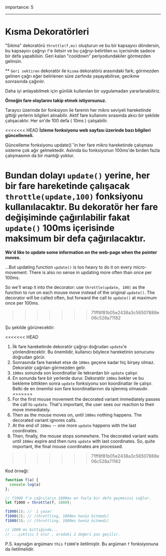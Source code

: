 importance: 5

---

# Kısma Dekoratörleri

"Sıkma" dekoratörü `throttle(f,ms)` oluşturun ve bu bir kapsayıcı döndersin, bu kapsayıcı çağrıyı `f`'e iletsin ve bu çağrıyı belirtilen `ms` içerisinde sadece bir defa yapabilsin. Geri kalan "cooldown" periyodundakiler görmezden gelinsin.

** `Geri sektiren` dekoratör ile `Kısma` dekoratörü arasındaki fark; görmezden gelinen çağrı eğer belirlenen süre zarfında yaşayabilirse, gecikme sonrasında çağırılır.

Daha iyi anlayabilmek için günlük kullanılan bir uygulamadan yararlanabiliriz.

**Örneğin fare olaylarını takip etmek istiyorsunuz.**

Tarayıcı üzerinde bir fonksiyon ile farenin her mikro seviyeli hareketinde gittiği yerlerin bilgileri alınabilir. Aktif fare kullanımı sırasında akıcı bir şekilde çalışacaktır. Her sn'de 100 defa ( 10ms ) çalışabilir.

<<<<<<< HEAD
**İzleme fonksiyonu web sayfası üzerinde bazı bilgileri güncellemeli.**

Güncelleme fonksiyonu update()`'in her fare mikro hareketinde çalışması sisteme çok ağır gelmektedir. Aslında bu fonksiyonun 100ms'de birden fazla çalışmasının da bir mantığı yoktur.

Bundan dolayı `update()` yerine, her bir fare hareketinde çalışacak `throttle(update,100)` fonksiyonu kullanılacaktır. Bu dekoratör her fare değişiminde çağırılabilir fakat `update()` 100ms içerisinde maksimum bir defa çağırılacaktır.
=======
**We'd like to update some information on the web-page when the pointer moves.**

...But updating function `update()` is too heavy to do it on every micro-movement. There is also no sense in updating more often than once per 100ms.

So we'll wrap it into the decorator: use `throttle(update, 100)` as the function to run on each mouse move instead of the original `update()`. The decorator will be called often, but forward the call to `update()` at maximum once per 100ms.
>>>>>>> 71ff8f81b05e2438a3c56507888e06c528a71182

Şu şekilde görünecektir:

<<<<<<< HEAD
1. İlk fare hareketinde dekoratör çağrıyı doğrudan `update`'e yönlendirecektir. Bu önemlidir, kullanıcı böylece hareketinin sonucunu doğrudan görür.
2. Sonrasında fare hareket etse de `100ms` geçene kadar hiç birşey olmaz. Dekoratör çağrıları görmezden gelir.
3. `100ms` sonunda son koordinatlar ile tekrardan bir `update` çalışır.
4. En sonunda fare bir yerlerde durur. Dekoratör `100ms` bekler ve bu bekleme bittikten sonra `update` fonksiyonu son koordinatlar ile çalışır. Belki de en önemlisi son fare koordinatlarının da işlenmiş olmasıdır.
=======
1. For the first mouse movement the decorated variant immediately passes the call to `update`. That's important, the user sees our reaction to their move immediately.
2. Then as the mouse moves on, until `100ms` nothing happens. The decorated variant ignores calls.
3. At the end of `100ms` -- one more `update` happens with the last coordinates.
4. Then, finally, the mouse stops somewhere. The decorated variant waits until `100ms` expire and then runs `update` with last coordinates. So, quite important, the final mouse coordinates are processed.
>>>>>>> 71ff8f81b05e2438a3c56507888e06c528a71182

Kod örneği:

```js
function f(a) {
  console.log(a)
};

// f1000 f'e çağrıların 1000ms en fazla bir defa geçmesini sağlar.
let f1000 = throttle(f, 1000);

f1000(1); //  1 yazar
f1000(2); // (throttling, 1000ms henüz bitmedi)
f1000(3); // (throttling, 1000ms henüz bitmedi)

// 1000 ms bittiğinde...
// ...çıktısı 3 olur , aradaki 2 değeri pas geçilir.
```

P.S. kaynağın argümanı `this` `f1000`'e iletilmiştir. Bu argüman `f` fonksiyonuna da iletilmelidir.
